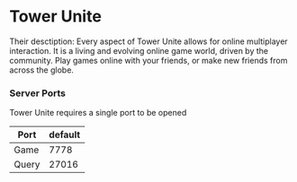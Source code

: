 # Tower Unite
Their desctiption:
Every aspect of Tower Unite allows for online multiplayer interaction. It is a living and evolving online game world, driven by the community. Play games online with your friends, or make new friends from across the globe.

### Server Ports
Tower Unite requires a single port to be opened

| Port    | default |
|---------|---------|
| Game    | 7778    |
| Query   | 27016   |
